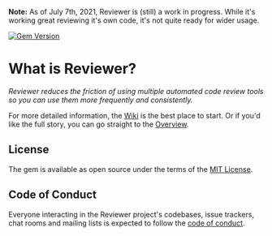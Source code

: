 **Note:** As of July 7th, 2021, Reviewer is (still) a work in progress. While it's working great reviewing it's own code, it's not quite ready for wider usage.

[![Gem Version](https://badge.fury.io/rb/reviewer.svg)](https://badge.fury.io/rb/reviewer)

# What is Reviewer?

*Reviewer reduces the friction of using multiple automated code review tools so you can use them more frequently and consistently.*

For more detailed information, the [Wiki](https://github.com/garrettdimon/reviewer/wiki) is the best place to start. Or if you'd like the full story, you can go straight to the [Overview](https://github.com/garrettdimon/reviewer/wiki/Overview).

## License

The gem is available as open source under the terms of the [MIT License](https://opensource.org/licenses/MIT).

## Code of Conduct

Everyone interacting in the Reviewer project's codebases, issue trackers, chat rooms and mailing lists is expected to follow the [code of conduct](https://github.com/[USERNAME]/reviewer/blob/master/CODE_OF_CONDUCT.md).
